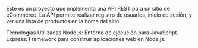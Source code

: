 Este es un proyecto que implementa una API REST para un sitio de eCommerce. La API permite realizar registro de usuarios, inicio de sesión, y ver una lista de productos en la home del sitio.

Tecnologías Utilizadas
Node.js: Entorno de ejecución para JavaScript.
Express: Framework para construir aplicaciones web en Node.js.
